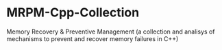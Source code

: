# MRPM-Cpp-Collection
Memory Recovery & Preventive Management (a collection and analisys of mechanisms to prevent and recover memory failures in C++)
